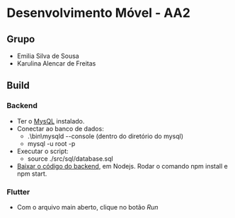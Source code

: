 # Desenvolvimento Móvel - AA2

## Grupo
- Emilia Silva de Sousa
- Karulina Alencar de Freitas

## Build
### Backend
- Ter o [MysQL](https://github.com/dlucredio/cursoweb2/blob/main/react/instalandoMySqlNoWindows.md) instalado.
- Conectar ao banco de dados:
  * .\bin\mysqld --console (dentro do diretório do mysql)
  * mysql -u root -p
- Executar o script:
  * source ./src/sql/database.sql
- [Baixar o código do backend](https://github.com/karolalencar/backend-desenvolvimento-movel), em Nodejs. Rodar o comando npm install e npm start.
### Flutter
- Com o arquivo main aberto, clique no botão *Run*
 
 
